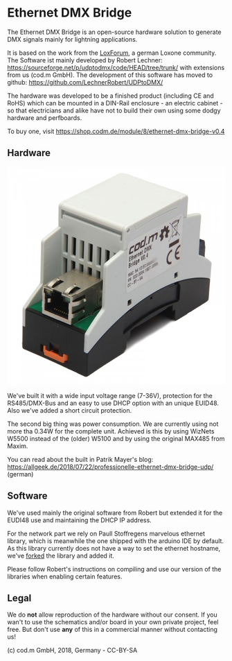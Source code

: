 # Ethernet DMX Bridge

The Ethernet DMX Bridge is an open-source hardware solution to generate DMX signals mainly for lightning applications.

It is based on the work from the [LoxForum](https://www.loxforum.com/forum/faqs-tutorials-howto-s/34948-g%C3%BCnstige-und-bessere-alternative-zur-dmx-extension), a german Loxone community. The Software ist mainly developed by Robert Lechner: https://sourceforge.net/p/udptodmx/code/HEAD/tree/trunk/ with extensions from us (cod.m GmbH).
The development of this software has moved to github: https://github.com/LechnerRobert/UDPtoDMX/

The hardware was developed to be a finished product (including CE and RoHS) which can be mounted in a DIN-Rail enclosure - an electric cabinet - so that electricians and alike have not to build their own using some dodgy hardware and perfboards.

To buy one, visit https://shop.codm.de/module/8/ethernet-dmx-bridge-v0.4

## Hardware

![Ethernet DMX Bridge, finished with casing](eth2dmx-finished.jpg)

We've built it with a wide input voltage range (7-36V), protection for the RS485/DMX-Bus and an easy to use DHCP option with an unique EUID48. Also we've added a short circuit protection.

The second big thing was power consumption. We are currently using not more tha 0.34W for the complete unit. Achieved is this by using WizNets W5500 instead of the (older) W5100 and by using the original MAX485 from Maxim.

You can read about the built in Patrik Mayer's blog: https://allgeek.de/2018/07/22/professionelle-ethernet-dmx-bridge-udp/ (german)


## Software

We've used mainly the original software from Robert but extended it for the EUDI48 use and maintaining the DHCP IP address. 

For the network part we rely on Paull Stoffregens marvelous ethernet library, which is meanwhile the one shipped with the arduino IDE by default.
As this library currently does not have a way to set the ethernet hostname, we've [forked](https://github.com/codm/Ethernet) the library and added it. 

Please follow Robert's instructions on compiling and use our version of the libraries when enabling certain features.


## Legal

We do __not__ allow reproduction of the hardware without our consent. If you wan't to use the schematics and/or board in your own private project, feel free. But don't use __any__ of this in a commercial manner without contacting us!

(c) cod.m GmbH, 2018, Germany - CC-BY-SA
